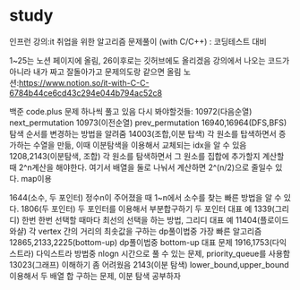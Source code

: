 # study
인프런 강의:it 취업을 위한 알고리즘 문제풀이 (with C/C++) : 코딩테스트 대비

1~25는 노션 페이지에 올림, 26이후로는 깃허브에도 올리겠음
강의에서 나오는 코드가 아니라 내가 짜고 잘돌아가고 문제의도랑 같으면 올림
노션:https://www.notion.so/it-with-C-C-6784b44ce6cd43c294e044b794ac52c8



백준 code.plus 문제 하나씩 풀고 있음
다시 봐야할것들:
10972(다음순열) next_permutation
10973(이전순열) prev_permutation
16940,16964(DFS,BFS) 탐색 순서를 변경하는 방법을 알려줌
14003(조합,이분 탑색) 각 원소를 탑색하면서 증가하는 수열을 만듦, 이때 이분탐색을 이용해서 교체되는 idx을 알 수 있음
1208,2143(이분탐색, 조합) 각 원소를 탐색하면서 그 원소를 집합에 추가할지 계산할 때 2^n계산을 해야한다.
				   		여기서 배열을 둘로 나눠서 계산하면 2^(n/2)으로 줄일수 있다. map이용
						
1644(소수, 두 포인터) 정수n이 주어졌을 때 1~n에서 소수를 찾는 빠른 방법을 알 수 있다.	
1806(두 포인터) 두 포인터를 이용해서 부분합구하기 두 포인터 대표 예
1339(그리디) 한번 한번 선택할 때마다 최선의 선택을 하는 방법, 그리디 대표 예
11404(플로이드 와샬) 각 vertex 간의 거리의 최솟값을 구하는  dp풀이법중 가장 빠른 알고리즘
12865,2133,2225(bottom-up) dp풀이법중 bottom-up 대표 문제
1916,1753(다익스트라) 다익스트라 방법중 nlogn 시간으로 풀 수 있는 문제, priority_queue를 사용함
13023(그래프) 이해하기 좀 어려웠음
2143(이분 탐색) lower_bound,upper_bound 이용해서 두 배열 합 구하는 문제, 이분 탐색 공부하자
